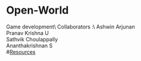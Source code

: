 # Open-World
Game development\ 
Collaborators :\ 
    Ashwin Arjunan\
    Pranav Krishna U\
    Sathvik Choulappally\
    Ananthakrishnan S\
#[Resources](https://www.youtube.com/playlist?list=PL6hUQCYXoCBPUmfs8aMmwWkPFJQat8hEK)
